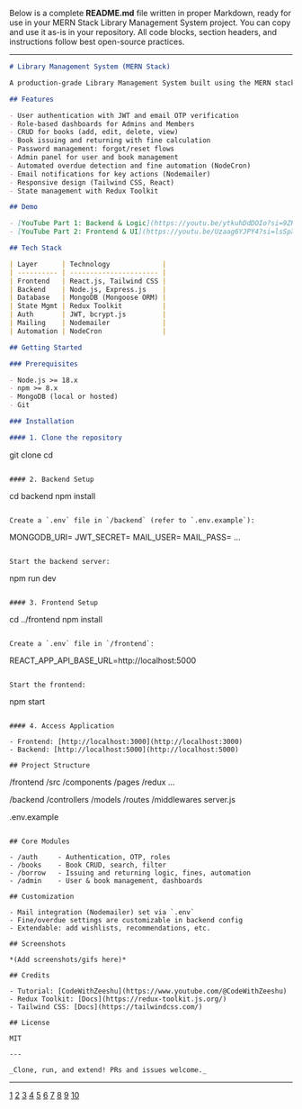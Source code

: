 Below is a complete **README.md** file written in proper Markdown, ready for use in your MERN Stack Library Management System project. You can copy and use it as-is in your repository. All code blocks, section headers, and instructions follow best open-source practices.

***

```markdown
# Library Management System (MERN Stack)

A production-grade Library Management System built using the MERN stack (MongoDB, Express, React, Node.js) inspired by CodeWithZeeshu’s YouTube tutorial series. This application features robust authentication, role-based access, secure OTP flows, admin dashboards, real-world book issuing/returning logic, and a responsive interface.

## Features

- User authentication with JWT and email OTP verification
- Role-based dashboards for Admins and Members
- CRUD for books (add, edit, delete, view)
- Book issuing and returning with fine calculation
- Password management: forgot/reset flows
- Admin panel for user and book management
- Automated overdue detection and fine automation (NodeCron)
- Email notifications for key actions (Nodemailer)
- Responsive design (Tailwind CSS, React)
- State management with Redux Toolkit

## Demo

- [YouTube Part 1: Backend & Logic](https://youtu.be/ytkuhDdDOIo?si=9ZKEtG6BLMJLc-BS)
- [YouTube Part 2: Frontend & UI](https://youtu.be/Uzaag6YJPY4?si=lsSpXCvxF4HENaG5)

## Tech Stack

| Layer      | Technology             |
| ---------- | ---------------------- |
| Frontend   | React.js, Tailwind CSS |
| Backend    | Node.js, Express.js    |
| Database   | MongoDB (Mongoose ORM) |
| State Mgmt | Redux Toolkit          |
| Auth       | JWT, bcrypt.js         |
| Mailing    | Nodemailer             |
| Automation | NodeCron               |

## Getting Started

### Prerequisites

- Node.js >= 18.x
- npm >= 8.x
- MongoDB (local or hosted)
- Git

### Installation

#### 1. Clone the repository

```
git clone <your-repo-url>
cd <project-root>
```

#### 2. Backend Setup

```
cd backend
npm install
```

Create a `.env` file in `/backend` (refer to `.env.example`):

```
MONGODB_URI=
JWT_SECRET=
MAIL_USER=
MAIL_PASS=
...
```

Start the backend server:

```
npm run dev
```

#### 3. Frontend Setup

```
cd ../frontend
npm install
```

Create a `.env` file in `/frontend`:

```
REACT_APP_API_BASE_URL=http://localhost:5000
```

Start the frontend:

```
npm start
```

#### 4. Access Application

- Frontend: [http://localhost:3000](http://localhost:3000)
- Backend: [http://localhost:5000](http://localhost:5000)

## Project Structure

```
/frontend
  /src
    /components
    /pages
    /redux
    ...

/backend
  /controllers
  /models
  /routes
  /middlewares
  server.js

.env.example
```

## Core Modules

- /auth     - Authentication, OTP, roles
- /books    - Book CRUD, search, filter
- /borrow   - Issuing and returning logic, fines, automation
- /admin    - User & book management, dashboards

## Customization

- Mail integration (Nodemailer) set via `.env`
- Fine/overdue settings are customizable in backend config
- Extendable: add wishlists, recommendations, etc.

## Screenshots

*(Add screenshots/gifs here)*

## Credits

- Tutorial: [CodeWithZeeshu](https://www.youtube.com/@CodeWithZeeshu)
- Redux Toolkit: [Docs](https://redux-toolkit.js.org/)
- Tailwind CSS: [Docs](https://tailwindcss.com/)

## License

MIT

---

_Clone, run, and extend! PRs and issues welcome._
```

---

[1](https://github.com/othneildrew/Best-README-Template)
[2](https://www.readme-templates.com)
[3](https://gist.github.com/DomPizzie/7a5ff55ffa9081f2de27c315f5018afc)
[4](https://www.reddit.com/r/programming/comments/l0mgcy/github_readme_templates_creating_a_good_readme_is/)
[5](https://github.com/jehna/readme-best-practices)
[6](https://everhour.com/blog/github-readme-template/)
[7](https://www.thegooddocsproject.dev/template/readme)
[8](https://www.makeareadme.com)
[9](https://www.youtube.com/watch?v=G-EGDH50hGE)
[10](https://readme.so)

